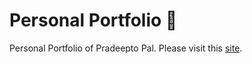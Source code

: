 # Personal Portfolio 🚀
Personal Portfolio of Pradeepto Pal. Please visit this [site](https://portfolio-m333ry5gt-pradeeptos-projects.vercel.app).